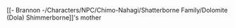 [[- Brannon -/Characters/NPC/Chimo-Nahagi/Shatterborne Family/Dolomite (Dola) Shimmerborne]]'s mother
